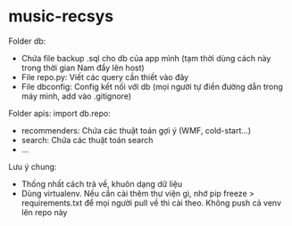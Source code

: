 # music-recsys
Folder db:
- Chứa file backup .sql cho db của app mình (tạm thời dùng cách này trong thời gian Nam đẩy lên host)
- File repo.py: Viết các query cần thiết vào đây
- File dbconfig: Config kết nối với db (mọi người tự điền đường dẫn trong máy mình, add vào .gitignore)

Folder apis: import db.repo:
- recommenders: Chứa các thuật toán gợi ý (WMF, cold-start...)
- search: Chứa các thuật toán search
- ...

Lưu ý chung:
- Thống nhất cách trả về, khuôn dạng dữ liệu
- Dùng virtualenv. Nếu cần cài thêm thư viện gì, nhớ pip freeze > requirements.txt để mọi người pull về thì cài theo. Không push cả venv lên repo này
